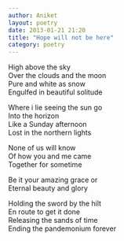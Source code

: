 ```yaml
---
author: Aniket
layout: poetry
date: 2013-01-21 21:20
title: "Hope will not be here"
category: poetry
---
```


High above the sky<br/>
Over the clouds and the moon<br/>
Pure and white as snow<br/>
Engulfed in beautiful solitude

Where i lie seeing the sun go<br/>
Into the horizon<br/>
Like a Sunday afternoon<br/>
Lost in the northern lights<br/>

None of us will know<br/>
Of how you and me came<br/>
Together for sometime

Be it your amazing grace or<br/>
Eternal beauty and glory

Holding the sword by the hilt<br/>
En route to get it done<br/>
Releasing the sands of time<br/>
Ending the pandemonium forever